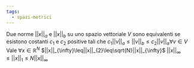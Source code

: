 ```yaml
---
tags:
  - spazi-metrici
---
```

Due norme $||x||_{a}$ e $||x||_b$ su uno spazio vettoriale $V$ sono equivalenti se esistono costanti $c_1$ e $c_2$ positive tali che
$c_1||v||_{a}\leq||v||_{b}\leq c_2||v||_{a} \forall v \in V$
Vale $\forall x\in\mathbb{R}^N$
$||x||_{\infty}\leq||x||_{2}\leq\sqrt{N}||x||_{\infty}$
$||x||_{\infty}\leq||x||_{1}\leq N||x||_{\infty}$
